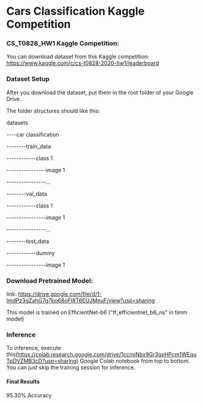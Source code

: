 # Cars Classification Kaggle Competition

### CS_T0828_HW1 Kaggle Competition:

You can download dataset from this Kaggle competition: https://www.kaggle.com/c/cs-t0828-2020-hw1/leaderboard

### Dataset Setup

After you download the dataset, put them in the root folder of your Google Drive.

The folder structures should like this:

datasets

----car classification

--------train_data

------------class 1

----------------image 1

----------------...

--------val_data

------------class 1

----------------image 1

----------------...

--------test_data

------------dummy

----------------image 1

### Download Pretrained Model:

link: https://drive.google.com/file/d/1-ImdPz3gZahG7g7bo68oFI8T6EUJMnuF/view?usp=sharing

This model is trained on EfficientNet-b6 ("tf_efficientnet_b6_ns" in timm model)

### Inference

To inference, execute this(https://colab.research.google.com/drive/1ccnyNbx9Gr3gxHPcm1WEquTpDVZMB3cD?usp=sharing) Google Colab notebook from top to bottom. You can just skip the training session for inference.

#### Final Results

95.30% Accuracy


